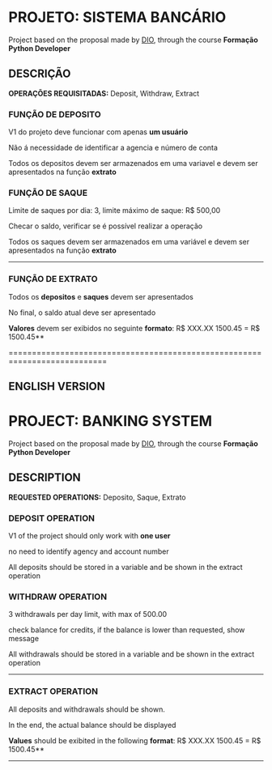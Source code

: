 # PROJETO: SISTEMA BANCÁRIO

Project based on the proposal made by [DIO](https://www.dio.me), through the course **Formação Python Developer**


## DESCRIÇÃO

**OPERAÇÕES REQUISITADAS:** Deposit, Withdraw, Extract

### FUNÇÃO DE DEPOSITO

V1 do projeto deve funcionar com apenas **um usuário**

Não á necessidade de identificar a agencia e número de conta

Todos os depositos devem ser armazenados em uma variavel e devem ser apresentados na função **extrato**


### FUNÇÃO DE SAQUE 

Limite de saques por dia: 3, limite máximo de saque: R$ 500,00

Checar o saldo, verificar se é possível realizar a operação

Todos os saques devem ser armazenados em uma variável e devem ser apresentados na função **extrato**

----
### FUNÇÃO DE EXTRATO 

Todos os **depositos** e **saques** devem ser apresentados

No final, o saldo atual deve ser apresentado

**Valores** devem ser exibidos no seguinte **formato**: R$ XXX.XX
1500.45 = R$ 1500.45**

===========================================================================

## ENGLISH VERSION 
# PROJECT: BANKING SYSTEM

Project based on the proposal made by [DIO](https://www.dio.me), through the course **Formação Python Developer**


## DESCRIPTION

**REQUESTED OPERATIONS:** Deposito, Saque, Extrato

### DEPOSIT OPERATION

V1 of the project should only work with **one user**

no need to identify agency and account number

All deposits should be stored in a variable and be shown in the extract operation


### WITHDRAW OPERATION

3 withdrawals per day limit, with max of 500.00

check balance for credits, if the balance is lower than requested, show message

All withdrawals should be stored in a variable and be shown in the extract operation

----
### EXTRACT OPERATION 

All deposits and withdrawals should be shown.

In the end, the actual balance should be displayed

**Values** should be exibited in the following **format**: R$ XXX.XX
1500.45 = R$ 1500.45**

---
